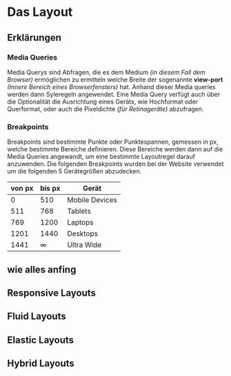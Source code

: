 # Das Layout

## Erklärungen

### Media Queries

Media Querys sind Abfragen, die es dem Medium *(in diesem Fall dem Browser)* ermöglichen zu ermitteln welche Breite der sogenannte **view-port** *(Innere Bereich eines Browserfensters)* hat. Anhand dieser Media queries werden dann Syleregeln angewendet. Eine Media Query verfügt auch über die Optionalität die Ausrichtung eines Geräts, wie Hochformat oder Querformat, oder auch die Pixeldichte *(für Retinageräte)* abzufragen.

### Breakpoints

Breakpoints sind bestimmte Punkte oder Punktespannen, gemessen in px, welche bestimmte Bereiche definieren. Diese Bereiche werden dann auf die Media Queries angewandt, um eine bestimmte Layoutregel darauf anzuwenden.
Die folgenden Breakpoints wurden bei der Website verwendet um die folgenden 5 Gerätegrößen abzudecken.

| von px | bis px | Gerät             |
| ------ | ------ | ----------------- |
| 0      | 510    | Mobile Devices    |
| 511    | 768    | Tablets           |
| 769    | 1200   | Laptops           |
| 1201   | 1440   | Desktops          |
| 1441   | ∞      | Ultra Wide        |


## wie alles anfing

## Responsive Layouts

## Fluid Layouts

## Elastic Layouts

## Hybrid Layouts

